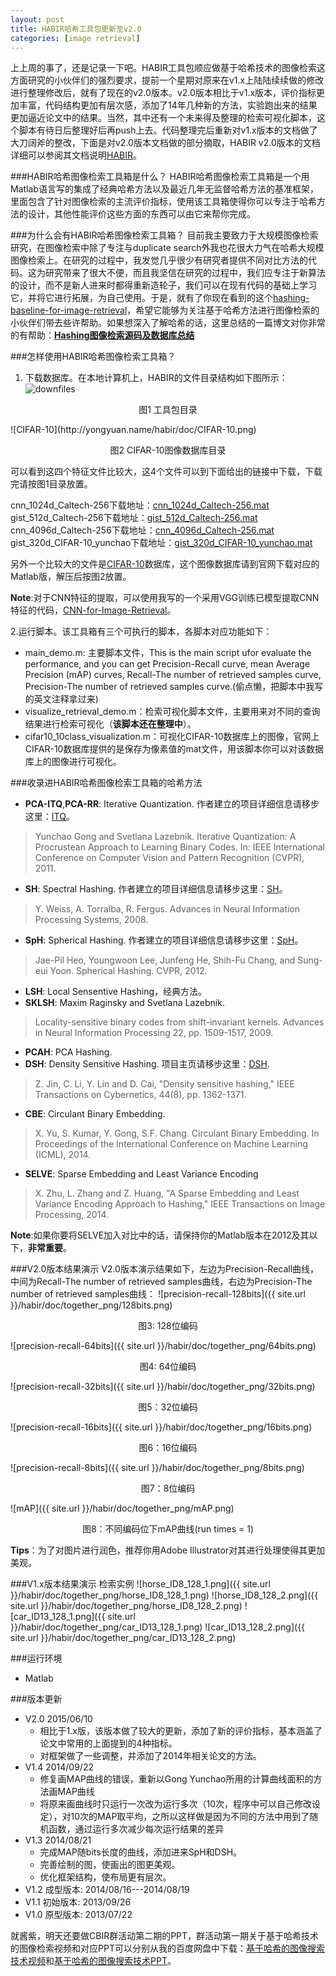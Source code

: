 ```yaml
---
layout: post
title: HABIR哈希工具包更新至v2.0
categories: [image retrieval]
---
```


上上周的事了，还是记录一下吧。HABIR工具包顺应做基于哈希技术的图像检索这方面研究的小伙伴们的强烈要求，提前一个星期对原来在v1.x上陆陆续续做的修改进行整理修改后，就有了现在的v2.0版本。v2.0版本相比于v1.x版本，评价指标更加丰富，代码结构更加有层次感，添加了14年几种新的方法，实验跑出来的结果更加逼近论文中的结果。当然，其中还有一个未来得及整理的检索可视化脚本，这个脚本有待日后整理好后再push上去。代码整理完后重新对v1.x版本的文档做了大刀阔斧的整改，下面是对v2.0版本文档做的部分摘取，HABIR v2.0版本的文档详细可以参阅其文档说明[HABIR](http://yongyuan.name/habir/)。

###HABIR哈希图像检索工具箱是什么？
HABIR哈希图像检索工具箱是一个用Matlab语言写的集成了经典哈希方法以及最近几年无监督哈希方法的基准框架，里面包含了针对图像检索的主流评价指标，使用该工具箱使得你可以专注于哈希方法的设计，其他性能评价这些方面的东西可以由它来帮你完成。

###为什么会有HABIR哈希图像检索工具箱？
目前我主要致力于大规模图像检索研究，在图像检索中除了专注与duplicate search外我也花很大力气在哈希大规模图像检索上。在研究的过程中，我发觉几乎很少有研究者提供不同对比方法的代码。这为研究带来了很大不便，而且我坚信在研究的过程中，我们应专注于新算法的设计，而不是新人进来时都得重新造轮子，我们可以在现有代码的基础上学习它，并将它进行拓展，为自己使用。于是，就有了你现在看到的这个[hashing-baseline-for-image-retrieval](https://github.com/willard-yuan/hashing-baseline-for-image-retrieval)，希望它能够为关注基于哈希方法进行图像检索的小伙伴们带去些许帮助。如果想深入了解哈希的话，这里总结的一篇博文对你非常的有帮助：[**Hashing图像检索源码及数据库总结**](http://yongyuan.name/blog/codes-of-hash-for-image-retrieval.html)

###怎样使用HABIR哈希图像检索工具箱？
1. 下载数据库。在本地计算机上，HABIR的文件目录结构如下图所示：
![downfiles](http://yongyuan.name/habir/doc/downfiles.png)
<p align="center">图1 工具包目录</p>
![CIFAR-10](http://yongyuan.name/habir/doc/CIFAR-10.png)
<p align="center">图2 CIFAR-10图像数据库目录</p>

可以看到这四个特征文件比较大，这4个文件可以到下面给出的链接中下载，下载完请按图1目录放置。

cnn\_1024d\_Caltech-256下载地址：[cnn_1024d_Caltech-256.mat](http://pan.baidu.com/s/1o67k5RG)</br>
gist\_512d\_Caltech-256下载地址：[gist_512d_Caltech-256.mat](http://pan.baidu.com/s/1jG8ECZW)</br>
cnn\_4096d\_Caltech-256下载地址：[cnn_4096d_Caltech-256.mat](http://pan.baidu.com/s/1eQIWkro)</br>
gist\_320d\_CIFAR-10\_yunchao下载地址：[gist_320d_CIFAR-10_yunchao.mat](http://pan.baidu.com/s/1o61KSQI)</br>

另外一个比较大的文件是[CIFAR-10](http://www.cs.toronto.edu/~kriz/cifar.html)数据库，这个图像数据库请到官网下载对应的Matlab版，解压后按图2放置。

**Note**:对于CNN特征的提取，可以使用我写的一个采用VGG训练已模型提取CNN特征的代码，[CNN-for-Image-Retrieval](https://github.com/willard-yuan/CNN-for-Image-Retrieval)。

2.运行脚本。该工具箱有三个可执行的脚本，各脚本对应功能如下：

- main_demo.m: 主要脚本文件，This is the main script ufor evaluate the performance,  and you can get Precision-Recall curve, mean Average Precision (mAP) curves,  Recall-The number of retrieved samples curve, Precision-The number of retrieved samples curve.(偷点懒，把脚本中我写的英文注释拿过来)
- visualize\_retrieval_demo.m：检索可视化脚本文件，主要用来对不同的查询结果进行检索可视化（**该脚本还在整理中**）。
- cifar10_10class\_visualization.m：可视化CIFAR-10数据库上的图像，官网上CIFAR-10数据库提供的是保存为像素值的mat文件，用该脚本你可以对该数据库上的图像进行可视化。


###收录进HABIR哈希图像检索工具箱的哈希方法
- **PCA-ITQ**,**PCA-RR**: Iterative Quantization. 作者建立的项目详细信息请移步这里：[ITQ](http://www.unc.edu/~yunchao/itq.htm)。
>Yunchao Gong and Svetlana Lazebnik.  Iterative Quantization: A Procrustean Approach to Learning Binary Codes. In: IEEE International Conference on Computer Vision and Pattern Recognition (CVPR), 2011.

- **SH**: Spectral Hashing. 作者建立的项目详细信息请移步这里：[SH](http://www.cs.huji.ac.il/~yweiss/SpectralHashing/)。
>Y. Weiss, A. Torralba, R. Fergus. Advances in Neural Information Processing Systems, 2008.

- **SpH**: Spherical Hashing. 作者建立的项目详细信息请移步这里：[SpH](http://sglab.kaist.ac.kr/Spherical_Hashing/)。
>Jae-Pil Heo, Youngwoon Lee, Junfeng He, Shih-Fu Chang, and Sung-eui Yoon. Spherical Hashing. CVPR, 2012.

- **LSH**: Local Sensentive Hashing，经典方法。
- **SKLSH**: Maxim Raginsky and Svetlana Lazebnik. 
>Locality-sensitive binary codes from shift-invariant kernels. Advances in Neural Information Processing 22, pp. 1509-1517, 2009.

- **PCAH**: PCA Hashing.
- **DSH**: Density Sensitive Hashing. 项目主页请移步这里：[DSH](http://www.cad.zju.edu.cn/home/dengcai/Data/DSH.html).
>Z. Jin, C. Li, Y. Lin and D. Cai, "Density sensitive hashing," IEEE Transactions on Cybernetics, 44(8), pp. 1362-1371.

- **CBE**: Circulant Binary Embedding.
>X. Yu, S. Kumar, Y. Gong, S.F. Chang. Circulant Binary Embedding. In Proceedings of the International Conference on Machine Learning (ICML), 2014.

- **SELVE**: Sparse Embedding and Least Variance Encoding
>X. Zhu, L. Zhang and Z. Huang, "A Sparse Embedding and Least Variance Encoding Approach to Hashing," IEEE Transactions on Image Processing, 2014.

**Note**:如果你要将SELVE加入对比中的话，请保持你的Matlab版本在2012及其以下，**非常重要**。

###V2.0版本结果演示
V2.0版本演示结果如下，左边为Precision-Recall曲线，中间为Recall-The number of retrieved samples曲线，右边为Precision-The number of retrieved samples曲线：
![precision-recall-128bits]({{ site.url }}/habir/doc/together_png/128bits.png)
<p align="center">图3: 128位编码</p>
![precision-recall-64bits]({{ site.url }}/habir/doc/together_png/64bits.png)
<p align="center">图4: 64位编码</p>
![precision-recall-32bits]({{ site.url }}/habir/doc/together_png/32bits.png)
<p align="center">图5：32位编码</p>
![precision-recall-16bits]({{ site.url }}/habir/doc/together_png/16bits.png)
<p align="center">图6：16位编码</p>
![precision-recall-8bits]({{ site.url }}/habir/doc/together_png/8bits.png)
<p align="center">图7：8位编码</p>
![mAP]({{ site.url }}/habir/doc/together_png/mAP.png)
<p align="center">图8：不同编码位下mAP曲线(run times = 1)</p>

**Tips**：为了对图片进行润色，推荐你用Adobe Illustrator对其进行处理使得其更加美观。

###V1.x版本结果演示
检索实例
![horse_ID8_128_1.png]({{ site.url }}/habir/doc/together_png/horse_ID8_128_1.png)
![horse_ID8_128_2.png]({{ site.url }}/habir/doc/together_png/horse_ID8_128_2.png)
![car_ID13_128_1.png]({{ site.url }}/habir/doc/together_png/car_ID13_128_1.png)
![car_ID13_128_2.png]({{ site.url }}/habir/doc/together_png/car_ID13_128_2.png)

###运行环境

- Matlab

###版本更新
-  V2.0   2015/06/10
    - 相比于1.x版，该版本做了较大的更新，添加了新的评价指标，基本涵盖了论文中常用的上面提到的4种指标。
	- 对框架做了一些调整，并添加了2014年相关论文的方法。
-  V1.4   2014/09/22
    - 修复画MAP曲线的错误，重新以Gong Yunchao所用的计算曲线面积的方法画MAP曲线
	- 将原来画曲线时只运行一次改为运行多次（10次，程序中可以自己修改设定），对10次的MAP取平均，之所以这样做是因为不同的方法中用到了随机函数，通过运行多次减少每次运行结果的差异
-  V1.3   2014/08/21
	- 完成MAP随bits长度的曲线，添加进来SpH和DSH。
	- 完善绘制的图，使画出的图更美观。
	- 优化框架结构，使布局更有层次。
-  V1.2   成型版本: 2014/08/16---2014/08/19
-  V1.1   初始版本: 2013/09/26
-  V1.0   原型版本: 2013/07/22

就酱紫，明天还要做CBIR群活动第二期的PPT，群活动第一期关于基于哈希技术的图像检索视频和对应PPT可以分别从我的百度网盘中下载：[基于哈希的图像搜索技术视频](http://pan.baidu.com/s/1c0IuLSO)和[基于哈希的图像搜索技术PPT](http://pan.baidu.com/s/1ntHw63B)。

